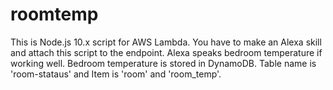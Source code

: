 # roomtemp
This is Node.js 10.x script for AWS Lambda.
You have to make an Alexa skill and attach this script to the endpoint.
Alexa speaks bedroom temperature if working well.
Bedroom temperature is stored in DynamoDB. Table name is 'room-stataus' and Item is 'room' and 'room_temp'.